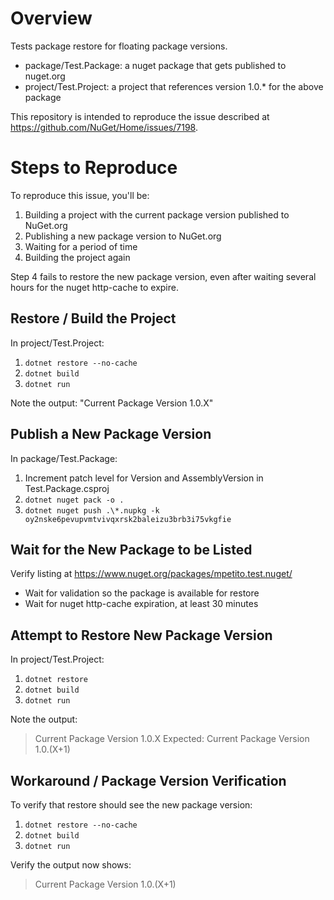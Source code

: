 # Overview
Tests package restore for floating package versions.

 - package/Test.Package: a nuget package that gets published to nuget.org
 - project/Test.Project: a project that references version 1.0.* for the above package

This repository is intended to reproduce the issue described at https://github.com/NuGet/Home/issues/7198.

# Steps to Reproduce

To reproduce this issue, you'll be:
 1. Building a project with the current package version published to NuGet.org
 2. Publishing a new package version to NuGet.org
 3. Waiting for a period of time
 4. Building the project again

Step 4 fails to restore the new package version, even after waiting several hours for the nuget http-cache to expire.


## Restore / Build the Project
In project/Test.Project:

 1. `dotnet restore --no-cache`
 2. `dotnet build`
 3. `dotnet run`

Note the output: "Current Package Version 1.0.X"

## Publish a New Package Version
In package/Test.Package:

 1. Increment patch level for Version and AssemblyVersion in Test.Package.csproj
 2. `dotnet nuget pack -o .`
 3. `dotnet nuget push .\*.nupkg -k oy2nske6pevupvmtvivqxrsk2baleizu3brb3i75vkgfie`

## Wait for the New Package to be Listed
Verify listing at https://www.nuget.org/packages/mpetito.test.nuget/
 - Wait for validation so the package is available for restore
 - Wait for nuget http-cache expiration, at least 30 minutes

## Attempt to Restore New Package Version
In project/Test.Project:

 1. `dotnet restore`
 2. `dotnet build`
 3. `dotnet run`

Note the output:
 > Current Package Version 1.0.X
Expected:
 > Current Package Version 1.0.(X+1)

## Workaround / Package Version Verification
To verify that restore should see the new package version:

 1. `dotnet restore --no-cache`
 2. `dotnet build`
 3. `dotnet run`

Verify the output now shows:
 > Current Package Version 1.0.(X+1)
